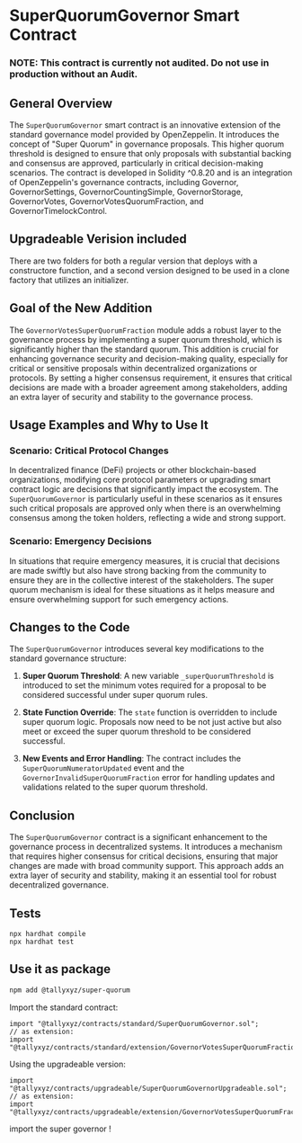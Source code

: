 # SuperQuorumGovernor Smart Contract

### NOTE: This contract is currently not audited. Do not use in production without an Audit.

## General Overview

The `SuperQuorumGovernor` smart contract is an innovative extension of the standard governance model provided by OpenZeppelin. It introduces the concept of "Super Quorum" in governance proposals. This higher quorum threshold is designed to ensure that only proposals with substantial backing and consensus are approved, particularly in critical decision-making scenarios. The contract is developed in Solidity ^0.8.20 and is an integration of OpenZeppelin's governance contracts, including Governor, GovernorSettings, GovernorCountingSimple, GovernorStorage, GovernorVotes, GovernorVotesQuorumFraction, and GovernorTimelockControl.

## Upgradeable Verision included

There are two folders for both a regular version that deploys with a constructore function, and a second version designed to be used in a clone factory that utilizes an initializer. 

## Goal of the New Addition

The `GovernorVotesSuperQuorumFraction` module adds a robust layer to the governance process by implementing a super quorum threshold, which is significantly higher than the standard quorum. This addition is crucial for enhancing governance security and decision-making quality, especially for critical or sensitive proposals within decentralized organizations or protocols. By setting a higher consensus requirement, it ensures that critical decisions are made with a broader agreement among stakeholders, adding an extra layer of security and stability to the governance process.

## Usage Examples and Why to Use It

### Scenario: Critical Protocol Changes

In decentralized finance (DeFi) projects or other blockchain-based organizations, modifying core protocol parameters or upgrading smart contract logic are decisions that significantly impact the ecosystem. The `SuperQuorumGovernor` is particularly useful in these scenarios as it ensures such critical proposals are approved only when there is an overwhelming consensus among the token holders, reflecting a wide and strong support.

### Scenario: Emergency Decisions

In situations that require emergency measures, it is crucial that decisions are made swiftly but also have strong backing from the community to ensure they are in the collective interest of the stakeholders. The super quorum mechanism is ideal for these situations as it helps measure and ensure overwhelming support for such emergency actions.

## Changes to the Code

The `SuperQuorumGovernor` introduces several key modifications to the standard governance structure:

1. **Super Quorum Threshold**: A new variable `_superQuorumThreshold` is introduced to set the minimum votes required for a proposal to be considered successful under super quorum rules.

2. **State Function Override**: The `state` function is overridden to include super quorum logic. Proposals now need to be not just active but also meet or exceed the super quorum threshold to be considered successful.

3. **New Events and Error Handling**: The contract includes the `SuperQuorumNumeratorUpdated` event and the `GovernorInvalidSuperQuorumFraction` error for handling updates and validations related to the super quorum threshold.

## Conclusion

The `SuperQuorumGovernor` contract is a significant enhancement to the governance process in decentralized systems. It introduces a mechanism that requires higher consensus for critical decisions, ensuring that major changes are made with broad community support. This approach adds an extra layer of security and stability, making it an essential tool for robust decentralized governance.

## Tests

```shell
npx hardhat compile
npx hardhat test
```

## Use it as package

```bash
npm add @tallyxyz/super-quorum
```

Import the standard contract:

```solidity
import "@tallyxyz/contracts/standard/SuperQuorumGovernor.sol";
// as extension:
import "@tallyxyz/contracts/standard/extension/GovernorVotesSuperQuorumFraction.sol";
```

Using the upgradeable version:
```solidity
import "@tallyxyz/contracts/upgradeable/SuperQuorumGovernorUpgradeable.sol";
// as extension:
import "@tallyxyz/contracts/upgradeable/extension/GovernorVotesSuperQuorumFractionUpgradeable.sol";
```

import the super governor !


